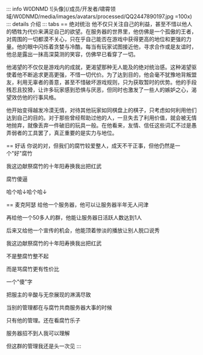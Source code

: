 ::: info W0DNMD
![头像](/成员/开发者/啸霄领域/W0DNMD/media/images/avatars/processed/QQ2447890197.jpg =100x)
::: details 介绍
::: tabs
== 绝对统治
他不仅只关注自己的利益，甚至不惜以他人的牺牲为代价来满足自己的欲望。在服务器的世界里，他仿佛是一个孤傲的王者，对周围的一切都漠不关心，只在乎自己能否在游戏中获得更高的地位和更强的力量。他的眼中闪烁着贪婪与冷酷，每当有玩家试图接近他，寻求合作或是友谊时，他总是露出一抹高深莫测的笑容，仿佛早已看穿了一切。

他渴望的不仅仅是游戏内的成就，更渴望那种无人能及的绝对统治感。这种渴望驱使着他不断追求更高更强，不惜一切代价。为了达到目的，他会毫不犹豫地背叛盟友，利用无辜者的善意，甚至不惜破坏游戏规则，只为获取暂时的优势。他的手段残忍且狡猾，让许多玩家感到恐惧与厌恶，但同时也激发了一些人的嫉妒之心，渴望效仿他的行事风格。

他开始变得越发冷漠无情，对待其他玩家如同棋盘上的棋子，只考虑如何利用他们达到自己的目的。对于那些曾经帮助过他的人，一旦失去了利用价值，就会被无情地抛弃，就像丢弃一件破旧的玩具一般。在他看来，友情、信任这些词汇不过是愚弄弱者的工具罢了，真正重要的是实力与地位。

<!-- == 恋爱神话
老二次元

沉迷 蔚蓝档案 无法自拔

作为一名优秀的桃厨，就应当守护好小桃的一切，给予小桃自己最好的一切。所以，
小桃我真的爱死你了🥰🥰🥰你的每一次微笑都直击我的心脏❤️你的每一次“老师”都直击我的灵魂❤️❤️❤️我无法想象没有小桃的日子我该如何度过🥵🥵🥵对小桃一见钟情的我无法离开小桃🥵桃啊！回应我吧！😭我永远爱你啊！😭😭😭你不在的日子，我的世界仿佛失去了色彩😭，每件事都失去了原本的意义，直到小桃你的出现，我才明白我存在的意义🥰🥰🥰我爱你爱到疯狂啊桃！🥵🥵🥵​
收起作为一名合格且优秀的桃厨，我「得桃所愿之人」发誓永远誓爱小桃，永不背叛小桃，永远关照小桃，永远誓死守护小桃的N件东西，

    1.小桃的猫耳头饰
    2.小桃的猫尾尾饰
    3.小桃的粉衬光环
    4.小桃柔顺金灿的金丝
    5.小桃活泼可爱的栗子嘴
    6.小桃夕岚的双眸
    7.小桃对称的蝴蝶结
    8.小桃的白色内衬
    9.小桃的蓝色领带
    10.小桃乌黑的背带裙
    11.小桃的黑粉外套
    12.小桃的黑长袜
    13.小桃妹妹送的挂饰
    14.小桃的粉筒鞋
    15.小桃专用的「独特创意」
    16.小桃粉嫩嫩的脸蛋
    17.小桃光滑完美的皮肤
    18.小桃小巧可爱的小手
    19.小桃曲线完美的手指
    20.小桃腿型恰好的大腿
    21.小桃腿型完美的小腿
    22.小桃让我起星鱼且最棒的身材
    23.小桃最适合泡茶的胖次
    24.小桃美味可口的玉足
    25.小桃美味可口的小学
    26.小桃那美味十足的小雷
作为一名优秀的桃厨，就应当守护好小桃的一切，给予小桃自己最好的一切。所以，
小桃我真的爱死你了🥰🥰🥰你的每一次微笑都直击我的心脏❤️你的每一次“老师”都直击我的灵魂❤️❤️❤️我无法想象没有小桃的日子我该如何度过🥵🥵🥵对小桃一见钟情的我无法离开小桃🥵桃啊！回应我吧！😭我永远爱你啊！😭😭😭你不在的日子，我的世界仿佛失去了色彩😭，每件事都失去了原本的意义，直到小桃你的出现，我才明白我存在的意义🥰🥰🥰我爱你爱到疯狂啊桃！🥵🥵🥵​

小桃，好喜欢你🥰🥰🥰，你的小脸蛋，小嘴巴好想亲一下🥵🥵🥵🤗🤗哪怕只是看着你就让我内心不平静😫😫😫你那发梢的香味萦绕在我鼻尖久久不愿离去🥰🥰🥰🥰。那小巧的身体让我好想抱抱你😘😘😘😘，不行不行，我深知这样是不行的😩😩😩，但一旦没了你就不能生活下去了😫😫😫😫，哪怕只是把你的小手吸溜🥵🥵🥵，放在我的脸庞边🥵🥵🥵，我就不能自已🥵🥵🥵，啊啊啊🥵🥵🥵，我要成为你的小狗😘😘😘😘，让你肆意的蹂躏我😋😋😋😋😋😋

才羽桃井不仅仅是一个爱玩游戏，性格活泼开朗的小女孩，更是一个情感丰富，却不好把握自己与老师之间的距离，而对这份恋情的懵懂时常感到害羞的青春少女
才羽桃井爱玩游戏是每个老师都所知道的，而“又菜又爱玩”也成为了吸引老师们的一个特点，小桃不像妹妹小绿那样的主动，却也能靠游戏而慢慢拉近与老师之间的距离，不妨又是一种新颖的偷跑方式呢？为师们当然也很愿意这样
才羽桃井的笑容充满活力，治愈着每个老师们的心灵，那一份代表着单纯美好的笑容，并不像妹妹小绿的那般妩媚与诱惑，却也能“重伤”老师们，治愈着任何心灵上的伤口
才羽桃井和妹妹才羽绿的关系原本并不好，却因为游戏兴趣而志同道合的走在一起，成为挚友，两人靠游戏日常加固与对方彼此之间的情谊，而我想说的是，为什么小桃玩游戏“又菜又还爱玩”，也许是因为妹妹小绿，也可能是因为一定要做到最好结局的执念，但是，一定是因为对游戏的热爱，对游戏的尊重，为了游戏开发部的成就与未来
最后，才羽桃井请和我结婚吧！没有小桃你的存在我怎么活啊😭😭😭
才羽桃井我是真的爱你啊😭😭😭😭...小桃啊！！！😭不管是什么样的小桃都好可爱啊🥵...像是依偎在为师怀里打游戏的小桃🥵🥵，又像是冒冒失失的女仆小桃🥵🥵🥵，为师都真的好❤️喜❤️欢❤️啊(♡⌂♡)，已经...已经快要不行了🤤......已经完全变成小桃的形状了吗🤤🤤🤤，如果能和小桃过一辈子的话，那么一切都值得了🥰🥰，才羽桃井🥵才羽桃井🥵才羽桃井🥵才羽桃井🥵才羽桃井🥵才羽桃井🥵才羽桃井🥵才羽桃井🥵，今天干了什么全都不重要啦🤤，只要有小桃能占满我的大脑就行了🥰...啊哈❤️...小桃真的是太可爱了❤️...为师...已经要受不了了🥵...已经🥵......要被小桃占满了呐❤️❤️❤️

想到小桃，我弟一下子就站起来了。我摸了摸他说：“老弟坐下吧，咱们没有这个命” ，我弟不答应非要和我争，气得我给他打的口吐白沫
-->

== 好话
你说的对，但我们的腐竹较爱整人，成天不干正事，但他仍然是一个"好"腐竹

我这边献祭腐竹的十年阳寿换我出把红武

腐竹傻逼

哈个哈↓哈个哈↓

== 麦克阿瑟
给他一个服务器，他可以让服务器半年无人问津

再给他一个50多人的群，他能让服务器日活跃人数达到1人

后来又给他一个宣传的机会，他能顶着惨淡的播放让别人脱口说秀

我这边献祭腐竹的十年阳寿换我出把红武

不是整腐竹整不起

而是骂腐竹更有性价比

一个"傻"字

把服主的辛酸与无奈展现的淋漓尽致

当别的管理都在与腐竹共商服务器大事的时候

只有他的管理。还在看腐竹乐子

服务器招不到人我可以理解

但这群的管理我还是头一次见
:::